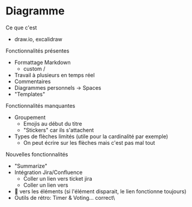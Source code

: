# Diagramme

Ce que c'est

* draw.io, excalidraw

Fonctionnalités présentes

* Formattage Markdown
  * custom /
* Travail à plusieurs en temps réel
* Commentaires
* Diagrammes personnels -> Spaces
* "Templates"

Fonctionnalités manquantes

* Groupement
  * Emojis au début du titre
  * "Stickers" car ils s'attachent
* Types de flèches limités (utile pour la cardinalité par exemple)
  * On peut écrire sur les flèches mais c'est pas mal tout

Nouvelles fonctionnalités

* "Summarize"
* Intégration Jira/Confluence
  * Coller un lien vers ticket jira
  * Coller un lien vers
* 🔗 vers les éléments (si l'élément disparait, le lien fonctionne toujours)
* Outils de rétro: Timer & Voting... correct\
